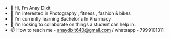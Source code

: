 - 👋 Hi, I’m Anay Dixit
- 👀 I’m interested in Photography , fitness , fashion & bikes
- 🌱 I’m currently learning Bachelor's In Pharmacy
- 💞️ I’m looking to collaborate on things a student can help in .
- 📫 How to reach me - anaydixit640@gmail.com / whatsapp - 7999101311

<!---
anaydixit/anaydixit is a ✨ special ✨ repository because its `README.md` (this file) appears on your GitHub profile.
You can click the Preview link to take a look at your changes.
--->
